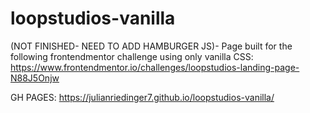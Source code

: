 # loopstudios-vanilla

(NOT FINISHED- NEED TO ADD HAMBURGER JS)- Page built for the following frontendmentor challenge using only vanilla CSS:
https://www.frontendmentor.io/challenges/loopstudios-landing-page-N88J5Onjw

GH PAGES: https://julianriedinger7.github.io/loopstudios-vanilla/
